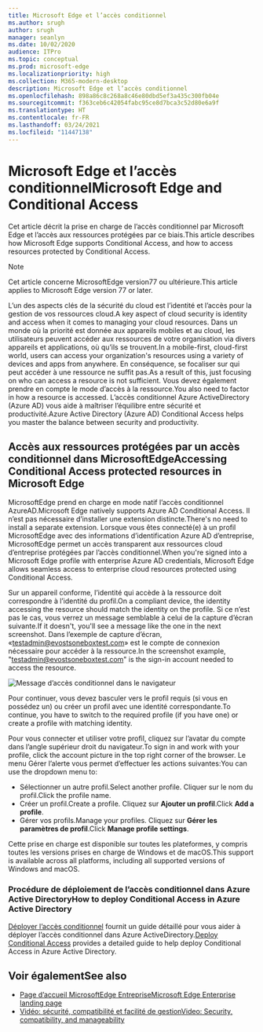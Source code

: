```yaml
---
title: Microsoft Edge et l’accès conditionnel
ms.author: srugh
author: srugh
manager: seanlyn
ms.date: 10/02/2020
audience: ITPro
ms.topic: conceptual
ms.prod: microsoft-edge
ms.localizationpriority: high
ms.collection: M365-modern-desktop
description: Microsoft Edge et l’accès conditionnel
ms.openlocfilehash: 898a86c8c268a8c46e80dbd5ef3a435c300fb04e
ms.sourcegitcommit: f363ceb6c42054fabc95ce8d7bca3c52d80e6a9f
ms.translationtype: HT
ms.contentlocale: fr-FR
ms.lasthandoff: 03/24/2021
ms.locfileid: "11447138"
---
```

# <a name="microsoft-edge-and-conditional-access"></a><span data-ttu-id="57efc-103">Microsoft Edge et l’accès conditionnel</span><span class="sxs-lookup"><span data-stu-id="57efc-103">Microsoft Edge and Conditional Access</span></span>
  
<span data-ttu-id="57efc-104">Cet article décrit la prise en charge de l’accès conditionnel par Microsoft Edge et l’accès aux ressources protégées par ce biais.</span><span class="sxs-lookup"><span data-stu-id="57efc-104">This article describes how Microsoft Edge supports Conditional Access, and how to access resources protected by Conditional Access.</span></span>

> [!NOTE]
> <span data-ttu-id="57efc-105">Cet article concerne MicrosoftEdge version77 ou ultérieure.</span><span class="sxs-lookup"><span data-stu-id="57efc-105">This article applies to Microsoft Edge version 77 or later.</span></span>

<span data-ttu-id="57efc-106">L’un des aspects clés de la sécurité du cloud est l’identité et l’accès pour la gestion de vos ressources cloud.</span><span class="sxs-lookup"><span data-stu-id="57efc-106">A key aspect of cloud security is identity and access when it comes to managing your cloud resources.</span></span> <span data-ttu-id="57efc-107">Dans un monde où la priorité est donnée aux appareils mobiles et au cloud, les utilisateurs peuvent accéder aux ressources de votre organisation via divers appareils et applications, où qu’ils se trouvent.</span><span class="sxs-lookup"><span data-stu-id="57efc-107">In a mobile-first, cloud-first world, users can access your organization's resources using a variety of devices and apps from anywhere.</span></span> <span data-ttu-id="57efc-108">En conséquence, se focaliser sur qui peut accéder à une ressource ne suffit pas.</span><span class="sxs-lookup"><span data-stu-id="57efc-108">As a result of this, just focusing on who can access a resource is not sufficient.</span></span> <span data-ttu-id="57efc-109">Vous devez également prendre en compte le mode d’accès à la ressource.</span><span class="sxs-lookup"><span data-stu-id="57efc-109">You also need to factor in how a resource is accessed.</span></span> <span data-ttu-id="57efc-110">L’accès conditionnel Azure ActiveDirectory (Azure AD) vous aide à maîtriser l’équilibre entre sécurité et productivité.</span><span class="sxs-lookup"><span data-stu-id="57efc-110">Azure Active Directory (Azure AD) Conditional Access helps you master the balance between security and productivity.</span></span>

## <a name="accessing-conditional-access-protected-resources-in-microsoft-edge"></a><span data-ttu-id="57efc-111">Accès aux ressources protégées par un accès conditionnel dans MicrosoftEdge</span><span class="sxs-lookup"><span data-stu-id="57efc-111">Accessing Conditional Access protected resources in Microsoft Edge</span></span>

<span data-ttu-id="57efc-112">MicrosoftEdge prend en charge en mode natif l’accès conditionnel AzureAD.</span><span class="sxs-lookup"><span data-stu-id="57efc-112">Microsoft Edge natively supports Azure AD Conditional Access.</span></span> <span data-ttu-id="57efc-113">Il n’est pas nécessaire d’installer une extension distincte.</span><span class="sxs-lookup"><span data-stu-id="57efc-113">There's no need to install a separate extension.</span></span> <span data-ttu-id="57efc-114">Lorsque vous êtes connecté(e) à un profil MicrosoftEdge avec des informations d’identification Azure AD d’entreprise, MicrosoftEdge permet un accès transparent aux ressources cloud d’entreprise protégées par l’accès conditionnel.</span><span class="sxs-lookup"><span data-stu-id="57efc-114">When you're signed into a Microsoft Edge profile with enterprise Azure AD credentials, Microsoft Edge allows seamless access to enterprise cloud resources protected using Conditional Access.</span></span>

<span data-ttu-id="57efc-115">Sur un appareil conforme, l’identité qui accède à la ressource doit correspondre à l’identité du profil.</span><span class="sxs-lookup"><span data-stu-id="57efc-115">On a compliant device, the identity accessing the resource should match the identity on the profile.</span></span>  <span data-ttu-id="57efc-116">Si ce n’est pas le cas, vous verrez un message semblable à celui de la capture d’écran suivante.</span><span class="sxs-lookup"><span data-stu-id="57efc-116">If it doesn't, you'll see a message like the one in the next screenshot.</span></span> <span data-ttu-id="57efc-117">Dans l’exemple de capture d’écran, «testadmin@evostsoneboxtest.com» est le compte de connexion nécessaire pour accéder à la ressource.</span><span class="sxs-lookup"><span data-stu-id="57efc-117">In the screenshot example, "testadmin@evostsoneboxtest.com" is the sign-in account needed to access the resource.</span></span>

![Message d’accès conditionnel dans le navigateur](./media/edge-security/microsoft-edge-security-conditional-access.png)

<span data-ttu-id="57efc-119">Pour continuer, vous devez basculer vers le profil requis (si vous en possédez un) ou créer un profil avec une identité correspondante.</span><span class="sxs-lookup"><span data-stu-id="57efc-119">To continue, you have to switch to the required profile (if you have one) or create a profile with matching identity.</span></span>

<span data-ttu-id="57efc-120">Pour vous connecter et utiliser votre profil, cliquez sur l’avatar du compte dans l’angle supérieur droit du navigateur.</span><span class="sxs-lookup"><span data-stu-id="57efc-120">To sign in and work with your profile, click the account picture in the top right corner of the browser.</span></span> <span data-ttu-id="57efc-121">Le menu Gérer l’alerte vous permet d’effectuer les actions suivantes:</span><span class="sxs-lookup"><span data-stu-id="57efc-121">You can use the dropdown menu to:</span></span>

- <span data-ttu-id="57efc-122">Sélectionner un autre profil.</span><span class="sxs-lookup"><span data-stu-id="57efc-122">Select another profile.</span></span> <span data-ttu-id="57efc-123">Cliquer sur le nom du profil.</span><span class="sxs-lookup"><span data-stu-id="57efc-123">Click the profile name.</span></span>
- <span data-ttu-id="57efc-124">Créer un profil.</span><span class="sxs-lookup"><span data-stu-id="57efc-124">Create a profile.</span></span> <span data-ttu-id="57efc-125">Cliquez sur **Ajouter un profil**.</span><span class="sxs-lookup"><span data-stu-id="57efc-125">Click **Add a profile**.</span></span>
- <span data-ttu-id="57efc-126">Gérer vos profils.</span><span class="sxs-lookup"><span data-stu-id="57efc-126">Manage your profiles.</span></span> <span data-ttu-id="57efc-127">Cliquez sur **Gérer les paramètres de profil**.</span><span class="sxs-lookup"><span data-stu-id="57efc-127">Click **Manage profile settings**.</span></span>

<span data-ttu-id="57efc-128">Cette prise en charge est disponible sur toutes les plateformes, y compris toutes les versions prises en charge de Windows et de macOS.</span><span class="sxs-lookup"><span data-stu-id="57efc-128">This support is available across all platforms, including all supported versions of Windows and macOS.</span></span>

### <a name="how-to-deploy-conditional-access-in-azure-active-directory"></a><span data-ttu-id="57efc-129">Procédure de déploiement de l’accès conditionnel dans Azure Active Directory</span><span class="sxs-lookup"><span data-stu-id="57efc-129">How to deploy Conditional Access in Azure Active Directory</span></span>

<span data-ttu-id="57efc-130">[Déployer l’accès conditionnel](/azure/active-directory/conditional-access/plan-conditional-access) fournit un guide détaillé pour vous aider à déployer l’accès conditionnel dans Azure ActiveDirectory.</span><span class="sxs-lookup"><span data-stu-id="57efc-130">[Deploy Conditional Access](/azure/active-directory/conditional-access/plan-conditional-access) provides a detailed guide to help deploy Conditional Access in Azure Active Directory.</span></span>

## <a name="see-also"></a><span data-ttu-id="57efc-131">Voir également</span><span class="sxs-lookup"><span data-stu-id="57efc-131">See also</span></span>

- [<span data-ttu-id="57efc-132">Page d’accueil MicrosoftEdge Entreprise</span><span class="sxs-lookup"><span data-stu-id="57efc-132">Microsoft Edge Enterprise landing page</span></span>](https://aka.ms/EdgeEnterprise)
- [<span data-ttu-id="57efc-133">Vidéo: sécurité, compatibilité et facilité de gestion</span><span class="sxs-lookup"><span data-stu-id="57efc-133">Video: Security, compatibility, and manageability</span></span>](/microsoft-edge-video-security-compatibility-manageability.md)